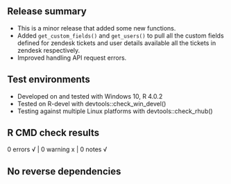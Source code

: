 ## Release summary

* This is a minor release that added some new functions.
* Added `get_custom_fields()` and `get_users()` to pull all the custom fields defined for zendesk tickets and user details available all the tickets in zendesk respectively. 
* Improved handling API request errors.

## Test environments

* Developed on and tested with Windows 10, R 4.0.2
* Tested on R-devel with devtools::check_win_devel()
* Testing against multiple Linux platforms with devtools::check_rhub()

## R CMD check results
0 errors √ | 0 warning x | 0 notes √

## No reverse dependencies

